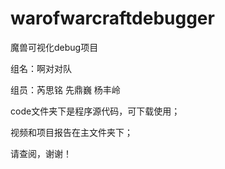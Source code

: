 # warofwarcraftdebugger
魔兽可视化debug项目

组名：啊对对队

组员：芮思铭 先鼎巍 杨丰岭


code文件夹下是程序源代码，可下载使用；

视频和项目报告在主文件夹下；

请查阅，谢谢！
